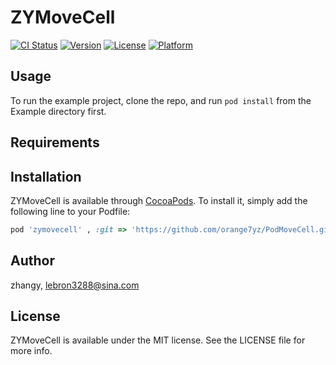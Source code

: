 # ZYMoveCell

[![CI Status](http://img.shields.io/travis/zhangy/ZYMoveCell.svg?style=flat)](https://travis-ci.org/zhangy/ZYMoveCell)
[![Version](https://img.shields.io/cocoapods/v/ZYMoveCell.svg?style=flat)](http://cocoapods.org/pods/ZYMoveCell)
[![License](https://img.shields.io/cocoapods/l/ZYMoveCell.svg?style=flat)](http://cocoapods.org/pods/ZYMoveCell)
[![Platform](https://img.shields.io/cocoapods/p/ZYMoveCell.svg?style=flat)](http://cocoapods.org/pods/ZYMoveCell)

## Usage

To run the example project, clone the repo, and run `pod install` from the Example directory first.

## Requirements

## Installation

ZYMoveCell is available through [CocoaPods](http://cocoapods.org). To install
it, simply add the following line to your Podfile:

```ruby
pod 'zymovecell' , :git => 'https://github.com/orange7yz/PodMoveCell.git'
```

## Author

zhangy, lebron3288@sina.com

## License

ZYMoveCell is available under the MIT license. See the LICENSE file for more info.
